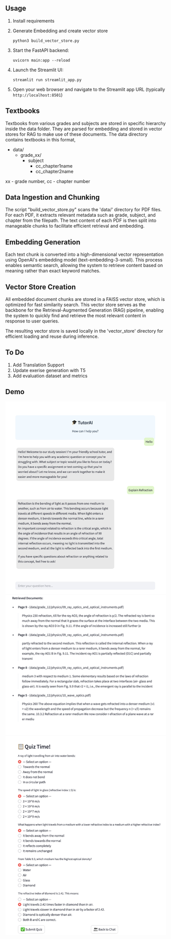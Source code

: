 

## Usage

1. Install requirements
   
2. Generate Embedding and create vector store
   ```
   python3 build_vector_store.py
   ```

3. Start the FastAPI backend:
   ```
   uvicorn main:app --reload
   ```

4. Launch the Streamlit UI:
   ```
   streamlit run streamlit_app.py
   ```

5. Open your web browser and navigate to the Streamlit app URL (typically `http://localhost:8501`)

## Textbooks
Textbooks from various grades and subjects are stored in specific hierarchy inside the data folder. They are parsed for embedding and stored in vector stores for RAG to make use of these documents. The data directory contains textbooks in this format,

* data/
  * grade_xx/
    * subject
      * cc_chapter1name
      * cc_chapter2name

xx - grade number, cc - chapter number

## Data Ingestion and Chunking
The script "build_vector_store.py" scans the 'data/' directory for PDF files. For each PDF, it extracts relevant metadata such as grade, subject, and chapter from the filepath. The text content of each PDF is then split into manageable chunks to facilitate efficient retrieval and embedding.

## Embedding Generation
Each text chunk is converted into a high-dimensional vector representation using OpenAI's embedding model (text-embedding-3-small). This process enables semantic search, allowing the system to retrieve content based on meaning rather than exact keyword matches.

## Vector Store Creation
All embedded document chunks are stored in a FAISS vector store, which is optimized for fast similarity search. This vector store serves as the backbone for the Retrieval-Augmented Generation (RAG) pipeline, enabling the system to quickly find and retrieve the most relevant content in response to user queries.

The resulting vector store is saved locally in the 'vector_store' directory for efficient loading and reuse during inference.

## To Do
1. Add Translation Support
2. Update exerise generation with T5
3. Add evaluation dataset and metrics

## Demo

![Explaination Response](demo/Explaination.jpg)
![RAG Response](demo/sources.jpg)
![Exercise Response](demo/quiz.jpg)
